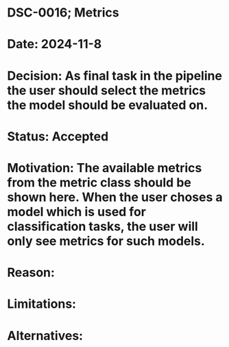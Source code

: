 # DSC-0016; Metrics
# Date: 2024-11-8
# Decision: As final task in the pipeline the user should select the metrics the model should be evaluated on. 
# Status: Accepted
# Motivation: The available metrics from the metric class should be shown here. When the user choses a model which is used for classification tasks, the user will only see metrics for such models.   
# Reason:
# Limitations:
# Alternatives: